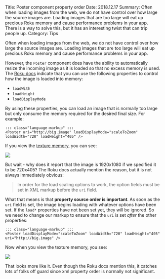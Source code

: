 Title: Poster component property order
Date: 2018.12.17
Summary: Often when loading images from the web, we do not have control over how large the source images are. Loading images that are too large will eat up precious Roku memory and cause performance problems in your app. There is a way to solve this, but it has an interesting twist that can trip people up.
Category: Tips

Often when loading images from the web, we do not have control over how large the source images are. Loading images
that are too large will eat up precious Roku memory and cause performance problems in your app.

However, the `Poster` component does have the ability to automatically resize the incoming image as it is loaded so
that no excess memory is used. The [Roku docs][PosterDocs] indicate that you can use the following
properties to control how the image is loaded into memory:

* `loadWith`
* `loadHeight`
* `loadDisplayMode`

By using these properties, you can load an image that is normally too large but only consume the memory required for the
desired final size. For example:

    ::: class="language-markup" :::
    <Poster uri="http://big.image" loadDisplayMode="scaleToZoom" loadWidth="720" loadHeight="405" />

If you view the [texture memory][TextureMemory], you can see:

<img src="/img/poster_properties_1.png" />

But wait - why does it report that the image is 1920x1080 if we specified it to be 720x405? The Roku docs actually mention
the reason, but it is not always immediately obvious:

> In order for the load scaling options to work, the option fields must be set in XML markup before the `uri` field.

What that means is that **property source order is important**. As soon as the `uri` field is set, the image begins loading
with whatever options have been set. If the `load*` properties have not been set yet, they will be ignored. So we need to
change our markup to ensure that the `uri` is set *after* the other properties:

    ::: class="language-markup" :::
    <Poster loadDisplayMode="scaleToZoom" loadWidth="720" loadHeight="405" uri="http://big.image" />

Now when you view the texture memory, you see:

<img src="/img/poster_properties_2.png" />

That looks more like it. Even though the Roku docs mention this, it catches lots of folks off guard since xml property order is normally not significant.

[PosterDocs]: https://sdkdocs.roku.com/display/sdkdoc/Poster
[TextureMemory]: https://sdkdocs.roku.com/display/sdkdoc/Texture+Memory

